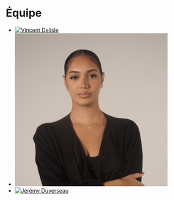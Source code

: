# Équipe

<!-- Présentation des rôles et responsabilités de chacun des membres de l'équipe -->

- [![Vincent Delisle](../../medias/images/equipe/vdelisle.jpg)](vincent_delisle/README.md)
- [![Ikrame Rata]([../../medias/images/equipe/ikrame.jpg)](ikrame_rata/README.md](https://github.com/PootPookies/Prismatica/blob/77221148778a4dd3616d98571ad5064607169e60/medias/images/equipe/ikrame.jpg))
- [![Jérémy Duverseau](../../medias/images/equipe/jduverseau.jpg)](jeremy_duverseau/README.md)
